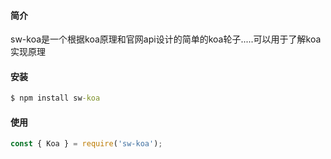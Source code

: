
#### 简介 

sw-koa是一个根据koa原理和官网api设计的简单的koa轮子.....可以用于了解koa实现原理

#### 安装
```bat
$ npm install sw-koa
```
#### 使用
```js
const { Koa } = require('sw-koa');
```